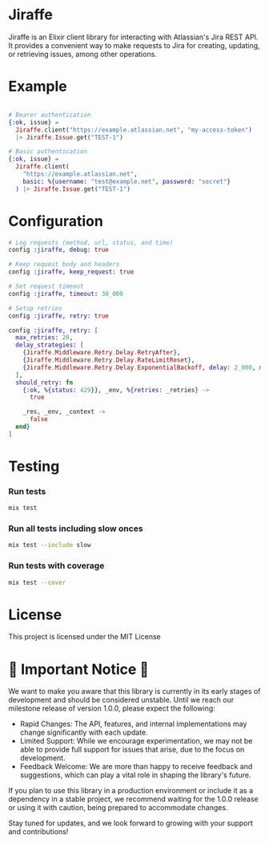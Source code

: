 # Jiraffe

Jiraffe is an Elixir client library for interacting with Atlassian's Jira REST API.
It provides a convenient way to make requests to Jira for creating, updating, or retrieving issues, among other operations.

# Example

```elixir

# Bearer authentication
{:ok, issue} =
  Jiraffe.client("https://example.atlassian.net", "my-access-token")
  |> Jiraffe.Issue.get("TEST-1")

# Basic authentication
{:ok, issue} =
  Jiraffe.client(
    "https://example.atlassian.net",
    basic: %{username: "test@example.net", password: "secret"}
  ) |> Jiraffe.Issue.get("TEST-1")
```

# Configuration

```elixir
# Log requests (method, url, status, and time)
config :jiraffe, debug: true

# Keep request body and headers
config :jiraffe, keep_request: true

# Set request timeout
config :jiraffe, timeout: 30_000

# Setup retries
config :jiraffe, retry: true

config :jiraffe, retry: [
  max_retries: 20,
  delay_strategies: [
    {Jiraffe.Middleware.Retry.Delay.RetryAfter},
    {Jiraffe.Middleware.Retry.Delay.RateLimitReset},
    {Jiraffe.Middleware.Retry.Delay.ExponentialBackoff, delay: 2_000, max_delay: 6_000}
  ],
  should_retry: fn
    {:ok, %{status: 429}}, _env, %{retries: _retries} ->
      true

    _res, _env, _context ->
      false
  end}
]
```

# Testing

### Run tests

```sh
mix test
```

### Run all tests including slow onces

```sh
mix test --include slow
```

### Run tests with coverage

```sh
mix test --cover
```

# License

This project is licensed under the MIT License

# 🚧 Important Notice 🚧

We want to make you aware that this library is currently in its early stages of development and should be considered unstable.
Until we reach our milestone release of version 1.0.0, please expect the following:

- Rapid Changes: The API, features, and internal implementations may change significantly with each update.
- Limited Support: While we encourage experimentation, we may not be able to provide full support for issues that arise, due to the focus on development.
- Feedback Welcome: We are more than happy to receive feedback and suggestions, which can play a vital role in shaping the library's future.

If you plan to use this library in a production environment or include it as a dependency in a stable project, we recommend waiting for the 1.0.0 release or using it with caution, being prepared to accommodate changes.

Stay tuned for updates, and we look forward to growing with your support and contributions!
